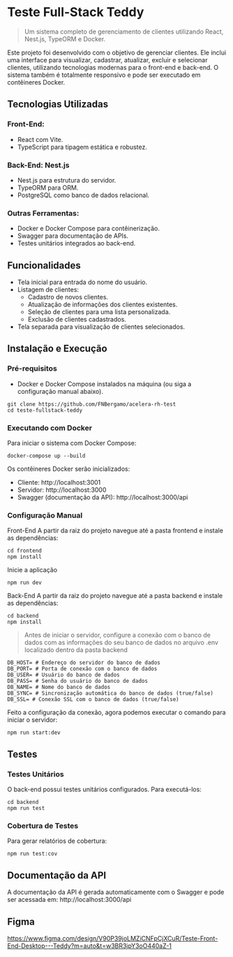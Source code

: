 # Teste Full-Stack Teddy

> Um sistema completo de gerenciamento de clientes utilizando React, Nest.js, TypeORM e Docker.

Este projeto foi desenvolvido com o objetivo de gerenciar clientes. Ele inclui uma interface para visualizar, cadastrar, atualizar, excluir e selecionar clientes, utilizando tecnologias modernas para o front-end e back-end. O sistema também é totalmente responsivo e pode ser executado em contêineres Docker.

## Tecnologias Utilizadas

### Front-End:

- React com Vite.
- TypeScript para tipagem estática e robustez.

### Back-End: Nest.js

- Nest.js para estrutura do servidor.
- TypeORM para ORM.
- PostgreSQL como banco de dados relacional.

### Outras Ferramentas:

- Docker e Docker Compose para contêinerização.
- Swagger para documentação de APIs.
- Testes unitários integrados ao back-end.

## Funcionalidades

- Tela inicial para entrada do nome do usuário.
- Listagem de clientes:
  - Cadastro de novos clientes.
  - Atualização de informações dos clientes existentes.
  - Seleção de clientes para uma lista personalizada.
  - Exclusão de clientes cadastrados.
- Tela separada para visualização de clientes selecionados.

## Instalação e Execução

### Pré-requisitos

- Docker e Docker Compose instalados na máquina (ou siga a configuração manual abaixo).

```shell
git clone https://github.com/FNBergamo/acelera-rh-test
cd teste-fullstack-teddy
```

### Executando com Docker

Para iniciar o sistema com Docker Compose:

```shell
docker-compose up --build
```

Os contêineres Docker serão inicializados:

- Cliente: http://localhost:3001
- Servidor: http://localhost:3000
- Swagger (documentação da API): http://localhost:3000/api

### Configuração Manual

Front-End
A partir da raiz do projeto navegue até a pasta frontend e instale as dependências:

```shell
cd frontend
npm install
```

Inicie a aplicação

```shell
npm run dev
```

Back-End
A partir da raiz do projeto navegue até a pasta backend e instale as dependências:

```shell
cd backend
npm install
```

> Antes de iniciar o servidor, configure a conexão com o banco de dados com as informações do seu banco de dados no arquivo .env localizado dentro da pasta backend

```env
DB_HOST= # Endereço do servidor do banco de dados
DB_PORT= # Porta de conexão com o banco de dados
DB_USER= # Usuário do banco de dados
DB_PASS= # Senha do usuário do banco de dados
DB_NAME= # Nome do banco de dados
DB_SYNC= # Sincronização automática do banco de dados (true/false)
DB_SSL= # Conexão SSL com o banco de dados (true/false)
```

Feito a configuração da conexão, agora podemos executar o comando para iniciar o servidor:

```shell
npm run start:dev
```

## Testes

### Testes Unitários

O back-end possui testes unitários configurados. Para executá-los:

```shell
cd backend
npm run test
```

### Cobertura de Testes

Para gerar relatórios de cobertura:

```shell
npm run test:cov
```

## Documentação da API

A documentação da API é gerada automaticamente com o Swagger e pode ser acessada em: http://localhost:3000/api

## Figma

https://www.figma.com/design/V90P39joLMZiCNFpCjXCuR/Teste-Front-End-Desktop---Teddy?m=auto&t=w3BR3jpY3oO440aZ-1
